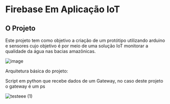 # Firebase Em Aplicação IoT

## O Projeto


Este projeto tem como objetivo a criação de um protótipo utilizando arduino e sensores cujo objetivo é por meio de uma solução IoT monitorar a qualidade da água nas bacias amazônicas. 

![image](https://user-images.githubusercontent.com/83120884/226697247-1bc982b3-a211-42cb-9664-0d89fb575f66.png)


Arquitetura básica do projeto: 


Script em python que recebe dados de um Gateway, no caso deste projeto o gateway é um ps

![testeee (1)](https://user-images.githubusercontent.com/83120884/226636490-24541005-9e21-4964-be33-fd47dcbfef80.jpg)

